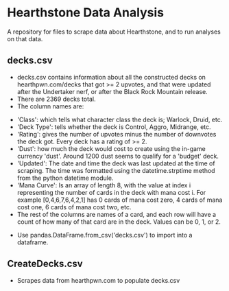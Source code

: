 # Hearthstone Data Analysis

A repository for files to scrape data about Hearthstone, and to run analyses on that data.

## decks.csv
* decks.csv contains information about all the constructed decks on hearthpwn.com/decks that got >= 2 upvotes, and that were updated after the Undertaker nerf, or after the Black Rock Mountain release. 
* There are 2369 decks total. 
* The column names are:
 - 'Class': which tells what character class the deck is; Warlock, Druid, etc.
 - 'Deck Type': tells whether the deck is Control, Aggro, Midrange, etc.
 - 'Rating': gives the number of upvotes minus the number of downvotes the deck got. Every deck has a rating of >= 2.
 - 'Dust': how much the deck would cost to create using the in-game currency 'dust'. Around 1200 dust seems to qualify for a 'budget' deck.
 - 'Updated': The date and time the deck was last updated at the time of scraping. The time was formatted using the datetime.strptime method from the python datetime module. 
 - 'Mana Curve': Is an array of length 8, with the value at index i representing the number of cards in the deck with mana cost i. For example [0,4,6,7,6,4,2,1] has 0 cards of mana cost zero, 4 cards of mana cost one, 6 cards of mana cost two, etc.
 - The rest of the columns are names of a card, and each row will have a count of how many of that card are in the deck. Values can be 0, 1, or 2.
* Use pandas.DataFrame.from_csv('decks.csv') to import into a dataframe. 


## CreateDecks.csv
* Scrapes data from hearthpwn.com to populate decks.csv
